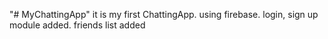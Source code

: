 "# MyChattingApp"
it is my first ChattingApp.
using firebase.
login, sign up module added.
friends list added
